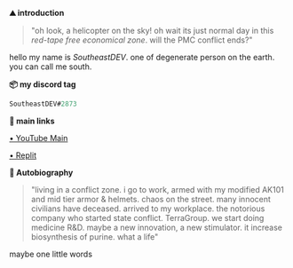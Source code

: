 **⛰️ introduction**
> "oh look, a helicopter on the sky! oh wait its just normal day in this *red-tape free economical zone*. will the PMC conflict ends?"

hello my name is *SoutheastDEV*. one of degenerate person on the earth. you can call me south.

**📦 my discord tag**
```js
SoutheastDEV#2873
```

**📑 main links**

[• YouTube Main](https://youtube.com/channel/UCENH1bHu_Bvm1fdA4Cfq90w)

[• Replit](https://replit.com/@southeastdev)

**🌁 Autobiography**
> "living in a conflict zone. i go to work, armed with my modified AK101 and mid tier armor & helmets. chaos on the street. many innocent civilians have deceased. arrived to my workplace. the notorious company who started state conflict. TerraGroup. we start doing medicine R&D. maybe a new innovation, a new stimulator. it increase biosynthesis of purine. what a life"

maybe one little words
